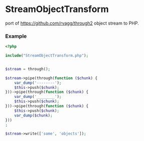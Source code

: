 # StreamObjectTransform
port of https://github.com/rvagg/through2 object stream to PHP.

### Example

```php
<?php

include("StreamObjectTransform.php");


$stream = through();

$stream->pipe(through(function ($chunk) {
    var_dump('--------');
    $this->push($chunk);
}))->pipe(through(function ($chunk) {
    var_dump('________');
    $this->push($chunk);
}))->pipe(through(function ($chunk) {
    $this->push($chunk);
    var_dump($chunk);
}))
;

$stream->write(['some', 'objects']);
```

